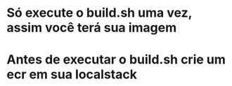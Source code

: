 # Só execute o build.sh uma vez, assim você terá sua imagem
# Antes de executar o build.sh crie um ecr em sua localstack